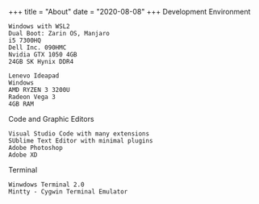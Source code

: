 +++
title = "About"
date = "2020-08-08"
+++
Development Environment

   
    Windows with WSL2
    Dual Boot: Zarin OS, Manjaro
    i5 7300HQ
    Dell Inc. 090HMC
    Nvidia GTX 1050 4GB
    24GB SK Hynix DDR4
    
    Lenevo Ideapad
    Windows
    AMD RYZEN 3 3200U
    Radeon Vega 3
    4GB RAM 

Code and Graphic Editors

    Visual Studio Code with many extensions 
    SUblime Text Editor with minimal plugins
    Adobe Photoshop
    Adobe XD
        
Terminal    

    Winwdows Terminal 2.0   
    Mintty - Cygwin Terminal Emulator       